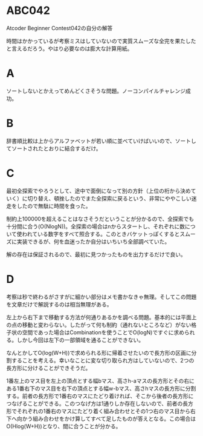 # ABC042
Atcoder Beginner Contest042の自分の解答

時間はかかっているが考察ミスはしていないので実質スムーズな全完を果たしたと言えるだろう。やはり必要なのは膨大な計算用紙。

# A
ソートしないとかえってめんどくさそうな問題。ノーコンパイルチャレンジ成功。

# B
辞書順比較は上からアルファベットが若い順に並べていけばいいので、ソートしてソートされたとおりに結合するだけ。

# C
最初全探索でやろうとして、途中で面倒になって別の方針（上位の桁から決めていく）に切り替え、頓挫したのでまた全探索に戻るという、非常にややこしい迷走をしたので無駄に時間を食った。

制約上100000を超えることはなさそうだということが分かるので、全探索でも十分間に合う(O(NlogN))。全探索の場合はnからスタートし、それぞれに数について使われている数字をすべて照合する。このときバケットっぽくするとスムーズに実装できるが、何を血迷ったか自分はいちいち全部調べていた。

解の存在は保証されるので、最初に見つかったものを出力するだけで良い。

# D
考察は秒で終わるがさすがに細かい部分はメモ書かなきゃ無理。そしてこの問題を文章だけで解説するのは相当無理がある。

左上から右下まで移動する方法が何通りあるかを調べる問題。基本的には平面上の点の移動と変わらない。したがって何も制約（通れないところなど）がない格子状の空間であった場合はCombinationを使うことでO(logN)ですぐに求められる。しかし今回は左下の一部領域を通ることができない。

なんとかしてO(log(W+H))で求められる形に帰着させたいので長方形の区画に分割することを考える。幸いなことに変な切り取られ方はしていないので、2つの長方形に分けることができそうだ。

1番左上のマス目を左上の頂点とする幅bマス、高さh-aマスの長方形とその右にある1番右下のマス目を右下の頂点とする幅w-bマス、高さhマスの長方形に分割する。前者の長方形で1番右のマスにたどり着ければ、そこから後者の長方形につなげることができる。このつなげ方は1通りしか存在しないので、前者の長方形でそれぞれの1番右のマスにたどり着く組み合わせとその1つ右のマス目から右下へ向かう組み合わせをかけ算してすべて足したものが答えとなる。この場合はO(Hlog(W+H))となり、間に合うことが分かる。